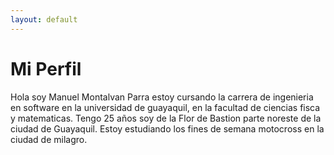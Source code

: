 ```yaml
---
layout: default
---
```


# Mi Perfil
Hola soy Manuel Montalvan Parra estoy cursando la carrera de ingenieria en software en la universidad de guayaquil, en la facultad de ciencias fisca y matematicas.
Tengo 25 años soy de la Flor de Bastion parte noreste de la ciudad de Guayaquil.
Estoy estudiando los fines de semana motocross en la ciudad de milagro.

